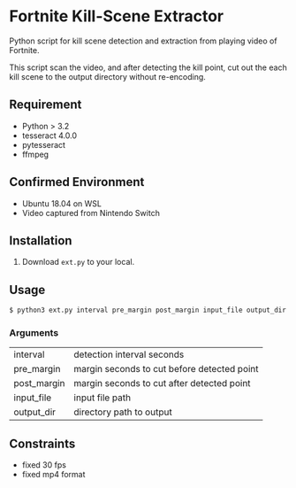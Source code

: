 # Fortnite Kill-Scene Extractor
Python script for kill scene detection and extraction from playing video of Fortnite.

This script scan the video, and after detecting the kill point, cut out the each kill scene to the output directory without re-encoding.

## Requirement

* Python > 3.2 
* tesseract 4.0.0
* pytesseract 
* ffmpeg

## Confirmed Environment

* Ubuntu 18.04 on WSL
* Video captured from Nintendo Switch

## Installation

1. Download `ext.py` to your local.

## Usage

```sh
$ python3 ext.py interval pre_margin post_margin input_file output_dir
```

### Arguments

|             |                                             |
| ----------- | ------------------------------------------- |
| interval    | detection interval seconds                  |
| pre_margin  | margin seconds to cut before detected point |
| post_margin | margin seconds to cut after detected point  |
| input_file  | input file path                             |
| output_dir  | directory path to output                    |

## Constraints

* fixed 30 fps
* fixed mp4 format